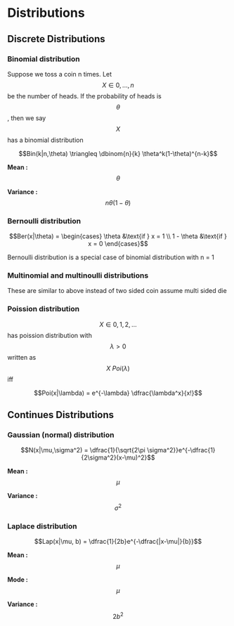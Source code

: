 # Distributions

## Discrete Distributions

### Binomial distribution

Suppose we toss a coin n times. Let $$X \in {0, . . . , n}$$ be the number of heads. If the probability of heads is $$\theta$$, then we say $$X$$ has a binomial distribution

$$Bin(k|n,\theta) \triangleq \dbinom{n}{k} \theta^k(1-\theta)^{n-k}$$

**Mean :** $$\theta$$

**Variance :** $$n\theta(1 - \theta)$$

### Bernoulli distribution

$$Ber(x|\theta) = \begin{cases}
   \theta &\text{if } x = 1  \\
   1 - \theta &\text{if } x = 0
\end{cases}$$

Bernoulli distribution is a special case of binomial distribution with n = 1

### Multinomial and multinoulli distributions

These are similar to above instead of two sided coin assume multi sided die

### Poission distribution

$$X \in {0,1,2,...}$$ has poission distribution with $$\lambda > 0$$ written as $$X ~ Poi(\lambda)$$ iff

$$Poi(x|\lambda) = e^{-\lambda} \dfrac{\lambda^x}{x!}$$

## Continues Distributions

### Gaussian (normal) distribution

$$N(x|\mu,\sigma^2) = \dfrac{1}{\sqrt{2\pi \sigma^2}}e^{-\dfrac{1}{2\sigma^2}(x-\mu)^2}$$

**Mean :** $$\mu$$

**Variance :** $$\sigma^2$$

### Laplace distribution

$$Lap(x|\mu, b) = \dfrac{1}{2b}e^{-\dfrac{|x-\mu|}{b}}$$

**Mean :** $$\mu$$

**Mode :** $$\mu$$

**Variance :** $$2b^2$$
